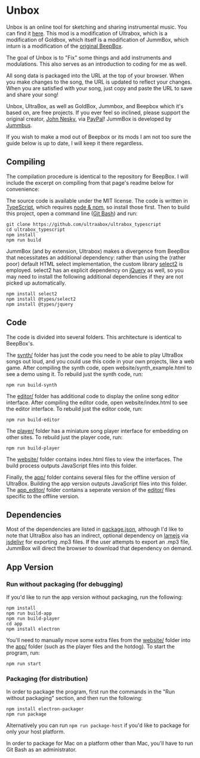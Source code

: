# Unbox

Unbox is an online tool for sketching and sharing instrumental music.
You can find it [here](https://un-conventional.github.io).
This mod is a modification of Ultrabox, which is a modification of Goldbox, which itself is a modification of JummBox, which inturn is a modification of the [original BeepBox](https://beepbox.co).

The goal of Unbox is to "Fix" some things and add instruments and modulations. This also serves as an introduction to coding for me as well. 


All song data is packaged into the URL at the top of your browser. When you make
changes to the song, the URL is updated to reflect your changes. When you are
satisfied with your song, just copy and paste the URL to save and share your
song!

Unbox, UltraBox, as well as GoldBox, Jummbox, and Beepbox which it's based on, are free projects. If you ever feel so inclined, please support the original creator, [John Nesky](http://www.johnnesky.com/), via
[PayPal](https://www.paypal.com/cgi-bin/webscr?cmd=_donations&business=QZJTX9GRYEV9N&currency_code=USD)!
JummBox is developed by [Jummbus](http://www.twitter.com/jummbus).

If you wish to make a mod out of Beepbox or its mods I am not too sure the guide below is up to date, I will keep it there regardless.  

## Compiling

The compilation procedure is identical to the repository for BeepBox. I will include the excerpt on compiling from that page's readme below for convenience:

The source code is available under the MIT license. The code is written in
[TypeScript](https://www.typescriptlang.org/), which requires
[node & npm](https://www.npmjs.com/get-npm), so install those first. Then to
build this project, open a command line ([Git Bash](https://gitforwindows.org/)) and run:

```
git clone https://github.com/ultraabox/ultrabox_typescript
cd ultrabox_typescript
npm install
npm run build
```

JummBox (and by extension, Ultrabox) makes a divergence from BeepBox that necessitates an additional dependency:
rather than using the (rather poor) default HTML select implementation, the custom
library [select2](https://select2.org) is employed. select2 has an explicit dependency
on [jQuery](https://jquery.com) as well, so you may need to install the following
additional dependencies if they are not picked up automatically.

```
npm install select2
npm install @types/select2
npm install @types/jquery
```

## Code

The code is divided into several folders. This architecture is identical to BeepBox's.

The [synth/](synth) folder has just the code you need to be able to play UltraBox
songs out loud, and you could use this code in your own projects, like a web
game. After compiling the synth code, open website/synth_example.html to see a
demo using it. To rebuild just the synth code, run:

```
npm run build-synth
```

The [editor/](editor) folder has additional code to display the online song
editor interface. After compiling the editor code, open website/index.html to
see the editor interface. To rebuild just the editor code, run:

```
npm run build-editor
```

The [player/](player) folder has a miniature song player interface for embedding
on other sites. To rebuild just the player code, run:

```
npm run build-player
```

The [website/](website) folder contains index.html files to view the interfaces.
The build process outputs JavaScript files into this folder.


Finally, the [app/](app) folder contains several files for the offline version of UltraBox. Building the app version outputs JavaScript files into this folder.
The [app_editor/](app_editor) folder contains a seperate version of the [editor/](editor) files specific to the offline version.

## Dependencies

Most of the dependencies are listed in [package.json](package.json), although
I'd like to note that UltraBox also has an indirect, optional dependency on
[lamejs](https://www.npmjs.com/package/lamejs) via
[jsdelivr](https://www.jsdelivr.com/) for exporting .mp3 files. If the user
attempts to export an .mp3 file, JummBox will direct the browser to download
that dependency on demand.

## App Version

### Run without packaging (for debugging)
If you'd like to run the app version without packaging, run the following:
```
npm install
npm run build-app
npm run build-player
cd app
npm install electron
```

You'll need to manually move some extra files from the [website/](website) folder into the [app/](app) folder (such as the player files and the hotdog). To start the program, run:
```
npm run start
```

### Packaging (for distribution)
In order to package the program, first run the commands in the "Run without packaging" section, and then run the following:
```
npm install electron-packager
npm run package
```

Alternatively you can run ```npm run package-host``` if you'd like to package for only your host platform.

In order to package for Mac on a platform other than Mac, you'll have to run Git Bash as an administrator. 